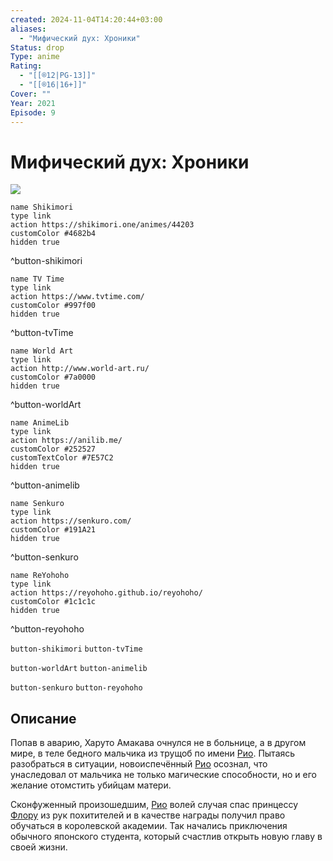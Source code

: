 ```yaml
---
created: 2024-11-04T14:20:44+03:00
aliases:
  - "Мифический дух: Хроники"
Status: drop
Type: anime
Rating:
  - "[[®️12|PG-13]]"
  - "[[®️16|16+]]"
Cover: ""
Year: 2021
Episode: 9
---
```


# Мифический дух: Хроники

![](https://nyaa.shikimori.one/uploads/poster/animes/44203/d00835cdbd7f680e7fd2c122f396fe9e.jpeg)

```button
name Shikimori
type link
action https://shikimori.one/animes/44203
customColor #4682b4
hidden true
```
^button-shikimori

```button
name TV Time
type link
action https://www.tvtime.com/
customColor #997f00
hidden true
```
^button-tvTime

```button
name World Art
type link
action http://www.world-art.ru/
customColor #7a0000
hidden true
```
^button-worldArt

```button
name AnimeLib
type link
action https://anilib.me/
customColor #252527
customTextColor #7E57C2
hidden true
```
^button-animelib

```button
name Senkuro
type link
action https://senkuro.com/
customColor #191A21
hidden true
```
^button-senkuro

```button
name ReYohoho
type link
action https://reyohoho.github.io/reyohoho/
customColor #1c1c1c
hidden true
```
^button-reyohoho

`button-shikimori` `button-tvTime`

`button-worldArt` `button-animelib`

`button-senkuro` `button-reyohoho`

## Описание

Попав в аварию, Харуто Амакава очнулся не в больнице, а в другом мире, в теле бедного мальчика из трущоб по имени [Рио](https://shikimori.one/characters/147858-rio). Пытаясь разобраться в ситуации, новоиспечённый [Рио](https://shikimori.one/characters/147858-rio) осознал, что унаследовал от мальчика не только магические способности, но и его желание отомстить убийцам матери. 

Сконфуженный произошедшим, [Рио](https://shikimori.one/characters/147858-rio) волей случая спас принцессу [Флору](https://shikimori.one/characters/188701-flora-beltrum) из рук похитителей и в качестве награды получил право обучаться в королевской академии. Так начались приключения обычного японского студента, который счастлив открыть новую главу в своей жизни.
